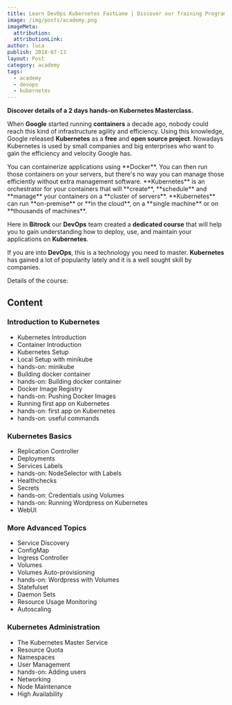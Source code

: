 ```yaml
---
title: Learn DevOps Kubernetes FastLane | Discover our Training Programs
image: /img/posts/academy.png
imageMeta:
  attribution:
  attributionLink:
author: luca
publish: 2018-07-13
layout: Post
category: academy
tags:
  - academy
  - devops
  - kubernetes
---
```


**Discover details of a 2 days hands-on Kubernetes Masterclass.**

<!-- more -->

When **Google** started running **containers** a decade ago, nobody could reach this kind of infrastructure agility and efficiency. Using this knowledge, Google released **Kubernetes** as a **free** and **open source project**. Nowadays Kubernetes is used by small companies and big enterprises who want to gain the efficiency and velocity Google has.

<image-align src="/img/kubernetes-logo.png" alt="Kubernetes" align="left" />
You can containerize applications using **Docker**. You can then run those containers on your servers, but there's no way you can manage those efficiently without extra management software. **Kubernetes** is an orchestrator for your containers that will **create**, **schedule** and **manage** your containers on a **cluster of servers**. **Kubernetes** can run **on-premise** or **in the cloud**, on a **single machine** or on **thousands of machines**.

Here in **Bitrock** our **DevOps** team created a **dedicated course** that will help you to gain understanding how to deploy, use, and maintain your applications on **Kubernetes**. 

If you are into **DevOps**, this is a technology you need to master. **Kubernetes** has gained a lot of popularity lately and it is a well sought skill by companies.

Details of the course:

## Content

### Introduction to Kubernetes
* Kubernetes Introduction
* Container Introduction
* Kubernetes Setup
* Local Setup with minikube
* hands-on: minikube
* Building docker container
* hands-on: Building docker container
* Docker Image Registry
* hands-on: Pushing Docker Images
* Running first app on Kubernetes
* hands-on: first app on Kubernetes
* hands-on: useful commands

### Kubernetes Basics
* Replication Controller
* Deployments
* Services Labels
* hands-on: NodeSelector with Labels
* Healthchecks
* Secrets
* hands-on: Credentials using Volumes
* hands-on: Running Wordpress on Kubernetes
* WebUI

### More Advanced Topics
* Service Discovery
* ConfigMap
* Ingress Controller
* Volumes
* Volumes Auto-provisioning
* hands-on: Wordpress with Volumes
* Statefulset
* Daemon Sets
* Resource Usage Monitoring
* Autoscaling 

### Kubernetes Administration
* The Kubernetes Master Service
* Resource Quota
* Namespaces
* User Management
* hands-on: Adding users
* Networking
* Node Maintenance
* High Availability